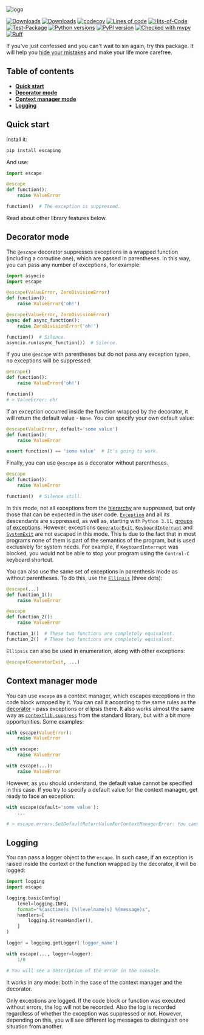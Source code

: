 ![logo](https://raw.githubusercontent.com/pomponchik/escaping/develop/docs/assets/logo_16.svg)

[![Downloads](https://static.pepy.tech/badge/escaping/month)](https://pepy.tech/project/escaping)
[![Downloads](https://static.pepy.tech/badge/escaping)](https://pepy.tech/project/escaping)
[![codecov](https://codecov.io/gh/pomponchik/escaping/graph/badge.svg?token=q7eAfV5g7q)](https://codecov.io/gh/pomponchik/escaping)
[![Lines of code](https://sloc.xyz/github/pomponchik/escaping/?category=code)](https://github.com/boyter/scc/)
[![Hits-of-Code](https://hitsofcode.com/github/pomponchik/escaping?branch=main)](https://hitsofcode.com/github/pomponchik/escaping/view?branch=main)
[![Test-Package](https://github.com/pomponchik/escaping/actions/workflows/tests_and_coverage.yml/badge.svg)](https://github.com/pomponchik/escaping/actions/workflows/tests_and_coverage.yml)
[![Python versions](https://img.shields.io/pypi/pyversions/escaping.svg)](https://pypi.python.org/pypi/escaping)
[![PyPI version](https://badge.fury.io/py/escaping.svg)](https://badge.fury.io/py/escaping)
[![Checked with mypy](http://www.mypy-lang.org/static/mypy_badge.svg)](http://mypy-lang.org/)
[![Ruff](https://img.shields.io/endpoint?url=https://raw.githubusercontent.com/astral-sh/ruff/main/assets/badge/v2.json)](https://github.com/astral-sh/ruff)


If you've just confessed and you can't wait to sin again, try this package. It will help you [hide your mistakes](https://en.wikipedia.org/wiki/Error_hiding) and make your life more carefree.


## Table of contents

- [**Quick start**](#quick-start)
- [**Decorator mode**](#decorator-mode)
- [**Context manager mode**](#context-manager-mode)
- [**Logging**](#logging)


## Quick start

Install it:

```bash
pip install escaping
```

And use:

```python
import escape

@escape
def function():
    raise ValueError

function()  # The exception is suppressed.
```

Read about other library features below.


## Decorator mode

The `@escape` decorator suppresses exceptions in a wrapped function (including a coroutine one), which are passed in parentheses. In this way, you can pass any number of exceptions, for example:

```python
import asyncio
import escape

@escape(ValueError, ZeroDivisionError)
def function():
    raise ValueError('oh!')

@escape(ValueError, ZeroDivisionError)
async def async_function():
    raise ZeroDivisionError('oh!')

function()  # Silence.
asyncio.run(async_function())  # Silence.
```

If you use `@escape` with parentheses but do not pass any exception types, no exceptions will be suppressed:

```python
@escape()
def function():
    raise ValueError('oh!')

function()
# > ValueError: oh!
```

If an exception occurred inside the function wrapped by the decorator, it will return the default value - `None`. You can specify your own default value:

```python
@escape(ValueError, default='some value')
def function():
    raise ValueError

assert function() == 'some value'  # It's going to work.
```

Finally, you can use `@escape` as a decorator without parentheses.

```python
@escape
def function():
    raise ValueError

function()  # Silence still.
```

In this mode, not all exceptions from the [hierarchy](https://docs.python.org/3/library/exceptions.html#exception-hierarchy) are suppressed, but only those that can be expected in the user code.  [`Exception`](https://docs.python.org/3/library/exceptions.html#Exception) and all its descendants are suppressed, as well as, starting with `Python 3.11`, [groups of exceptions](https://docs.python.org/3/library/exceptions.html#exception-groups). However, exceptions [`GeneratorExit`](https://docs.python.org/3/library/exceptions.html#GeneratorExit), [`KeyboardInterrupt`](https://docs.python.org/3/library/exceptions.html#KeyboardInterrupt) and [`SystemExit`](https://docs.python.org/3/library/exceptions.html#SystemExit) are not escaped in this mode. This is due to the fact that in most programs none of them is part of the semantics of the program, but is used exclusively for system needs. For example, if `KeyboardInterrupt` was blocked, you would not be able to stop your program using the `Control-C` keyboard shortcut.

You can also use the same set of exceptions in parenthesis mode as without parentheses. To do this, use the [`Ellipsis`](https://docs.python.org/dev/library/constants.html#Ellipsis) (three dots):

```python
@escape(...)
def function_1():
    raise ValueError

@escape
def function_2():
    raise ValueError

function_1()  # These two functions are completely equivalent.
function_2()  # These two functions are completely equivalent.
```

`Ellipsis` can also be used in enumeration, along with other exceptions:

```python
@escape(GeneratorExit, ...)
```


## Context manager mode

You can use `escape` as a context manager, which escapes exceptions in the code block wrapped by it. You can call it according to the same rules as the [decorator](#decorator-mode) - pass exceptions or ellipsis there. It also works almost the same way as [`contextlib.suppress`](https://docs.python.org/3/library/contextlib.html#contextlib.suppress) from the standard library, but with a bit more opportunities. Some examples:

```python
with escape(ValueError):
    raise ValueError

with escape:
    raise ValueError

with escape(...):
    raise ValueError
```

However, as you should understand, the default value cannot be specified in this case. If you try to specify a default value for the context manager, get ready to face an exception:

```python
with escape(default='some value'):
    ...

# > escape.errors.SetDefaultReturnValueForContextManagerError: You cannot set a default value for the context manager. This is only possible for the decorator.
```


## Logging

You can pass a logger object to the `escape`. In such case, if an exception is raised inside the context or the function wrapped by the decorator, it will be logged:

```python
import logging
import escape

logging.basicConfig(
    level=logging.INFO,
    format="%(asctime)s [%(levelname)s] %(message)s",
    handlers=[
        logging.StreamHandler(),
    ]
)

logger = logging.getLogger('logger_name')

with escape(..., logger=logger):
    1/0

# You will see a description of the error in the console.
```

It works in any mode: both in the case of the context manager and the decorator.

Only exceptions are logged. If the code block or function was executed without errors, the log will not be recorded. Also the log is recorded regardless of whether the exception was suppressed or not. However, depending on this, you will see different log messages to distinguish one situation from another.
